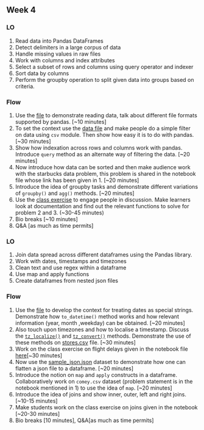 ## Week 4 

### LO
1. Read data into Pandas DataFrames
2. Detect delimiters in a large corpus of data
3. Handle missing values in raw files
4. Work with columns and index attributes
5. Select a subset of rows and columns using query operator and indexer
6. Sort data by columns
7. Perform the groupby operation to split given data into groups based on criteria.

### Flow
1. Use the [file](./code/pandas1.ipynb) to demonstrate reading data, talk about different file formats supported by pandas. [~10 minutes]
2. To set the context use the [data file](./code/athlete_events.csv) and make people do a simple filter on data using `csv` module. Then show how easy it is to do with pandas. [~30 minutes]
3. Show how indexation across rows and columns work with pandas. Introduce `query` method as an alternate way of filtering the data. [~20 minutes]
4. Now introduce how data can be sorted and then make audience work with the starbucks data problem, this problem is shared in the notebook file whose link has been given in 1. [~20 minutes]
5. Introduce the idea of groupby tasks and demonstrate different variations of `groupby()` and `agg()` methods. [~20 minutes]
6. Use the [class exercise](./code/class_excercise.md) to engage people in discussion. Make learners look at documentation and find out the relevant functions to solve for problem 2 and 3. (~30-45 minutes)
7. Bio breaks [~10 minutes]
8. Q&A [as much as time permits]

### LO 
1. Join data spread across different dataframes using the Pandas library.
2. Work with dates, timestamps and timezones
3. Clean text and use regex within a dataframe
4. Use map and apply functions
5. Create dataframes from nested json files 

### Flow
1. Use the [file](./code/pandas2.ipynb) to develop the context for treating dates as special strings. Demonstrate how `to_datetime()` method works and how relevant information (year, month ,weekday) can be obtained. [~20 minutes]
2. Also touch upon timezones and how to localise a timestamp. Discuss the [`tz_localize()`](https://pandas.pydata.org/docs/reference/api/pandas.Series.tz_localize.html) and [`tz_convert()`](https://pandas.pydata.org/docs/reference/api/pandas.Series.dt.tz_convert.html) methods. Demonstrate the use of these methods on [stores.csv](./code/stores.csv) file. [~30 minutes]
3. Work on the class exercise on flight delays given in the notebook file [here](./code/pandas2.ipynb)[~30 minutes]
4. Now use the [sample_json.json](./code/sample_json.json) dataset to demonstrate how one can flatten a json file to a dataframe. [~20 minutes]
5. Introduce the notion on `map` and `apply` constructs in a dataframe. Collaboratively work on `comey.csv` dataset (problem statement is in the notebook mentioned in 1) to use the idea of `map`. [~20 minutes]
6. Introduce the idea of joins and show inner, outer, left and right joins. [~10-15 minutes]
7. Make students work on the class exercise on joins given in the notebook [~20-30 minutes]
8. Bio breaks [10 minutes], Q&A[as much as time permits]